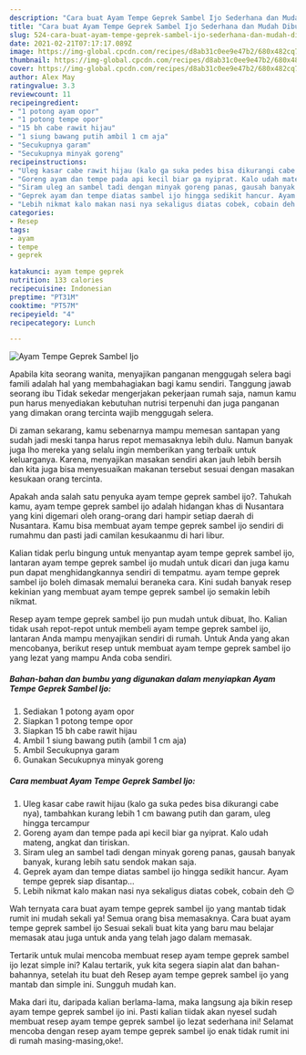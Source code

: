 ```yaml
---
description: "Cara buat Ayam Tempe Geprek Sambel Ijo Sederhana dan Mudah Dibuat"
title: "Cara buat Ayam Tempe Geprek Sambel Ijo Sederhana dan Mudah Dibuat"
slug: 524-cara-buat-ayam-tempe-geprek-sambel-ijo-sederhana-dan-mudah-dibuat
date: 2021-02-21T07:17:17.089Z
image: https://img-global.cpcdn.com/recipes/d8ab31c0ee9e47b2/680x482cq70/ayam-tempe-geprek-sambel-ijo-foto-resep-utama.jpg
thumbnail: https://img-global.cpcdn.com/recipes/d8ab31c0ee9e47b2/680x482cq70/ayam-tempe-geprek-sambel-ijo-foto-resep-utama.jpg
cover: https://img-global.cpcdn.com/recipes/d8ab31c0ee9e47b2/680x482cq70/ayam-tempe-geprek-sambel-ijo-foto-resep-utama.jpg
author: Alex May
ratingvalue: 3.3
reviewcount: 11
recipeingredient:
- "1 potong ayam opor"
- "1 potong tempe opor"
- "15 bh cabe rawit hijau"
- "1 siung bawang putih ambil 1 cm aja"
- "Secukupnya garam"
- "Secukupnya minyak goreng"
recipeinstructions:
- "Uleg kasar cabe rawit hijau (kalo ga suka pedes bisa dikurangi cabe nya), tambahkan kurang lebih 1 cm bawang putih dan garam, uleg hingga tercampur"
- "Goreng ayam dan tempe pada api kecil biar ga nyiprat. Kalo udah mateng, angkat dan tiriskan."
- "Siram uleg an sambel tadi dengan minyak goreng panas, gausah banyak banyak, kurang lebih satu sendok makan saja."
- "Geprek ayam dan tempe diatas sambel ijo hingga sedikit hancur. Ayam tempe geprek siap disantap..."
- "Lebih nikmat kalo makan nasi nya sekaligus diatas cobek, cobain deh 😉"
categories:
- Resep
tags:
- ayam
- tempe
- geprek

katakunci: ayam tempe geprek 
nutrition: 133 calories
recipecuisine: Indonesian
preptime: "PT31M"
cooktime: "PT57M"
recipeyield: "4"
recipecategory: Lunch

---
```



![Ayam Tempe Geprek Sambel Ijo](https://img-global.cpcdn.com/recipes/d8ab31c0ee9e47b2/680x482cq70/ayam-tempe-geprek-sambel-ijo-foto-resep-utama.jpg)

Apabila kita seorang wanita, menyajikan panganan menggugah selera bagi famili adalah hal yang membahagiakan bagi kamu sendiri. Tanggung jawab seorang ibu Tidak sekedar mengerjakan pekerjaan rumah saja, namun kamu pun harus menyediakan kebutuhan nutrisi terpenuhi dan juga panganan yang dimakan orang tercinta wajib menggugah selera.

Di zaman  sekarang, kamu sebenarnya mampu memesan santapan yang sudah jadi meski tanpa harus repot memasaknya lebih dulu. Namun banyak juga lho mereka yang selalu ingin memberikan yang terbaik untuk keluarganya. Karena, menyajikan masakan sendiri akan jauh lebih bersih dan kita juga bisa menyesuaikan makanan tersebut sesuai dengan masakan kesukaan orang tercinta. 



Apakah anda salah satu penyuka ayam tempe geprek sambel ijo?. Tahukah kamu, ayam tempe geprek sambel ijo adalah hidangan khas di Nusantara yang kini digemari oleh orang-orang dari hampir setiap daerah di Nusantara. Kamu bisa membuat ayam tempe geprek sambel ijo sendiri di rumahmu dan pasti jadi camilan kesukaanmu di hari libur.

Kalian tidak perlu bingung untuk menyantap ayam tempe geprek sambel ijo, lantaran ayam tempe geprek sambel ijo mudah untuk dicari dan juga kamu pun dapat menghidangkannya sendiri di tempatmu. ayam tempe geprek sambel ijo boleh dimasak memalui beraneka cara. Kini sudah banyak resep kekinian yang membuat ayam tempe geprek sambel ijo semakin lebih nikmat.

Resep ayam tempe geprek sambel ijo pun mudah untuk dibuat, lho. Kalian tidak usah repot-repot untuk membeli ayam tempe geprek sambel ijo, lantaran Anda mampu menyajikan sendiri di rumah. Untuk Anda yang akan mencobanya, berikut resep untuk membuat ayam tempe geprek sambel ijo yang lezat yang mampu Anda coba sendiri.

<!--inarticleads1-->

##### Bahan-bahan dan bumbu yang digunakan dalam menyiapkan Ayam Tempe Geprek Sambel Ijo:

1. Sediakan 1 potong ayam opor
1. Siapkan 1 potong tempe opor
1. Siapkan 15 bh cabe rawit hijau
1. Ambil 1 siung bawang putih (ambil 1 cm aja)
1. Ambil Secukupnya garam
1. Gunakan Secukupnya minyak goreng




<!--inarticleads2-->

##### Cara membuat Ayam Tempe Geprek Sambel Ijo:

1. Uleg kasar cabe rawit hijau (kalo ga suka pedes bisa dikurangi cabe nya), tambahkan kurang lebih 1 cm bawang putih dan garam, uleg hingga tercampur
1. Goreng ayam dan tempe pada api kecil biar ga nyiprat. Kalo udah mateng, angkat dan tiriskan.
1. Siram uleg an sambel tadi dengan minyak goreng panas, gausah banyak banyak, kurang lebih satu sendok makan saja.
1. Geprek ayam dan tempe diatas sambel ijo hingga sedikit hancur. Ayam tempe geprek siap disantap...
1. Lebih nikmat kalo makan nasi nya sekaligus diatas cobek, cobain deh 😉




Wah ternyata cara buat ayam tempe geprek sambel ijo yang mantab tidak rumit ini mudah sekali ya! Semua orang bisa memasaknya. Cara buat ayam tempe geprek sambel ijo Sesuai sekali buat kita yang baru mau belajar memasak atau juga untuk anda yang telah jago dalam memasak.

Tertarik untuk mulai mencoba membuat resep ayam tempe geprek sambel ijo lezat simple ini? Kalau tertarik, yuk kita segera siapin alat dan bahan-bahannya, setelah itu buat deh Resep ayam tempe geprek sambel ijo yang mantab dan simple ini. Sungguh mudah kan. 

Maka dari itu, daripada kalian berlama-lama, maka langsung aja bikin resep ayam tempe geprek sambel ijo ini. Pasti kalian tiidak akan nyesel sudah membuat resep ayam tempe geprek sambel ijo lezat sederhana ini! Selamat mencoba dengan resep ayam tempe geprek sambel ijo enak tidak rumit ini di rumah masing-masing,oke!.

